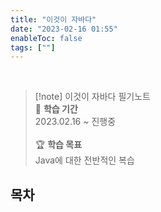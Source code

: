 ```yaml
---
title: "이것이 자바다"
date: "2023-02-16 01:55"
enableToc: false
tags: [""]
---
```


<br>

> [!note] 이것이 자바다 필기노트
> <br>
> 📅 **학습 기간** <br>
> 2023.02.16 ~ 진행중
><br><br>
> 🏆 **학습 목표** <br>
> Java에 대한 전반적인 복습

## 목차
